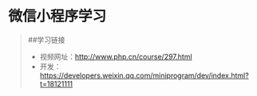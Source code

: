 # 微信小程序学习
> ##学习链接
> * 视频网址：http://www.php.cn/course/297.html
> * 开发：https://developers.weixin.qq.com/miniprogram/dev/index.html?t=18121111